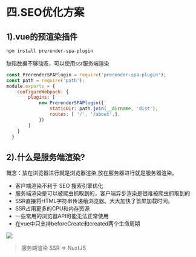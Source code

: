 # 四.SEO优化方案
## 1).vue的预渲染插件
```bash
npm install prerender-spa-plugin 
```

缺陷数据不够动态，可以使用ssr服务端渲染
```javascript
const PrerenderSPAPlugin = require('prerender-spa-plugin');
const path = require('path');
module.exports = {
    configureWebpack: {
        plugins: [
            new PrerenderSPAPlugin({
                staticDir: path.join(__dirname, 'dist'),
                routes: [ '/', '/about',],
            })
        ]
    }
  }
```
## 2).什么是服务端渲染?
概念：放在浏览器进行就是浏览器渲染,放在服务器进行就是服务器渲染。
- 客户端渲染不利于 SEO 搜索引擎优化
- 服务端渲染是可以被爬虫抓取到的，客户端异步渲染是很难被爬虫抓取到的
- SSR直接将HTML字符串传递给浏览器。大大加快了首屏加载时间。
- SSR占用更多的CPU和内存资源
- 一些常用的浏览器API可能无法正常使用
- 在vue中只支持beforeCreate和created两个生命周期

![](https://www.fullstackjavascript.cn/ssr.png)

> 服务端渲染 SSR => NuxtJS



